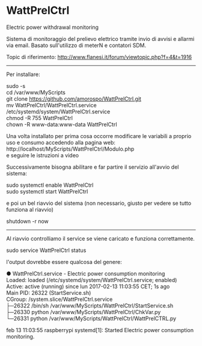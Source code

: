 # WattPrelCtrl
Electric power withdrawal monitoring

Sistema di monitoraggio del prelievo elettrico tramite invio di avvisi e allarmi via email. Basato sull'utilizzo di meterN e contatori SDM.

Topic di riferimento: http://www.flanesi.it/forum/viewtopic.php?f=4&t=1916
*******************************************************************************************************************

Per installare:

sudo -s<br>
cd /var/www/MyScripts<br>
git clone https://github.com/amorospo/WattPrelCtrl.git<br>
mv WattPrelCtrl/WattPrelCtrl.service /etc/systemd/system/WattPrelCtrl.service<br>
chmod -R 755 WattPrelCtrl<br>
chown -R www-data:www-data WattPrelCtrl<br>

Una volta installato per prima cosa occorre modificare le variabili a proprio uso e consumo accedendo alla pagina web:<br>
http://localhost/MyScripts/WattPrelCtrl/Modulo.php<br>
e seguire le istruzioni a video

Successivamente bisogna abilitare e far partire il servizio all'avvio del sistema:

sudo systemctl enable WattPrelCtrl<br>
sudo systemctl start WattPrelCtrl<br>

e poi un bel riavvio del sistema (non necessario, giusto per vedere se tutto funziona al riavvio)

shutdown -r now<br>

*******************************************************************************************************************
Al riavvio controlliamo il service se viene caricato e funziona correttamente.

sudo service WattPrelCtrl status

l'output dovrebbe essere qualcosa del genere:

● WattPrelCtrl.service - Electric power consumption monitoring<br>
   Loaded: loaded (/etc/systemd/system/WattPrelCtrl.service; enabled)<br>
   Active: active (running) since lun 2017-02-13 11:03:55 CET; 1s ago<br>
 Main PID: 26322 (StartService.sh)<br>
   CGroup: /system.slice/WattPrelCtrl.service<br>
           ├─26322 /bin/sh /var/www/MyScripts/WattPrelCtrl/StartService.sh<br>
           ├─26330 python /var/www/MyScripts/WattPrelCtrl/ChkVar.py<br>
           └─26331 python /var/www/MyScripts/WattPrelCtrl/WattPrelCTRL.py<br>

feb 13 11:03:55 raspberrypi systemd[1]: Started Electric power consumption monitoring.

